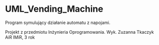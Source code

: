 # UML_Vending_Machine
Program symulujący działanie automatu z napojami.

Projekt z przedmiotu Inżynieria Oprogramowania.
Wyk. Zuzanna Tkaczyk AiR IMiR, 3 rok
